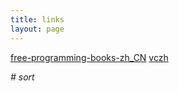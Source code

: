 ```yaml
---
title: links
layout: page
---
```


[free-programming-books-zh_CN](https://github.com/justjavac/free-programming-books-zh_CN)
[vczh](http://www.cnblogs.com/geniusvczh/)

*# sort*
